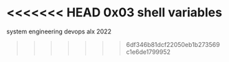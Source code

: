 <<<<<<< HEAD
0x03 shell variables
=======
system engineering devops alx 2022
>>>>>>> 6df346b81dcf22050eb1b273569c1e6de1799952
